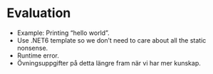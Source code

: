 # Evaluation
- Example: Printing “hello world”.
- Use .NET6 template so we don’t need to care about all the static nonsense.
- Runtime error.
- Övningsuppgifter på detta längre fram när vi har mer kunskap.

